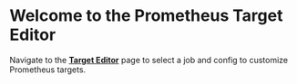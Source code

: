 # Welcome to the Prometheus Target Editor

Navigate to the **[Target Editor](/target-editor)** page to select a job and config to customize Prometheus targets.
